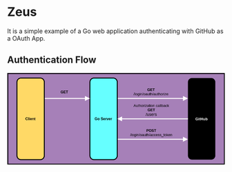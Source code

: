 # Zeus
It is a simple example of a Go web application authenticating with GitHub as a OAuth App.

## Authentication Flow
![authentication-flow](/oauth2-flow.png "Application Authentication flow")